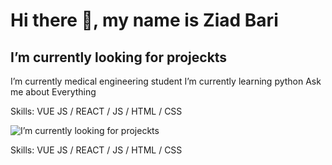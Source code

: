 # Hi there 👋, my name is Ziad Bari

##  I’m currently looking for projeckts
 I’m currently medical engineering student
 I’m currently learning python
 Ask me about Everything

Skills: VUE JS / REACT / JS / HTML / CSS

![ I’m currently looking for projeckts](https://nealanalytics.com/wp-content/uploads/2020/05/Solution-2-960x542.jpg)


Skills: VUE JS / REACT / JS / HTML / CSS









